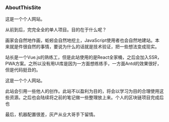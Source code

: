 ### AboutThisSite

这是一个个人网站。

从前到后，完完全全的单人项目。目的在于什么呢？

画家会自然地作画，蚯蚓会自然地挖土，JavaScript使用者也会自然地建站。本来就是件很自然的事情，要说为什么的话就是技术验证，把一些想法变成现实。

站长是一个Vue.js的熟练工，但是此站使用的是React全家桶，之后会加入SSR，PWA方案。之所以没有用UI库是因为一方面想练练手，一方面Antd的效果很好，但是代码挺丑的。

这是一个个人网站。

此站会引用一些他人的创作。此站不以盈利为目的，将会以学习为目的合理使用这些资源。之后也会陆续将之前的笔记做一些整理放上来。个人的区块链项目完成后也

最后，机器配置很差，灰产从业大哥手下留情。


